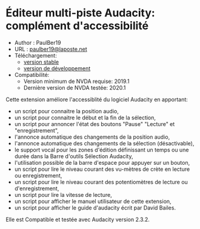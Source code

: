 # Éditeur multi-piste Audacity: complément d'accessibilité #
* Author : PaulBer19
* URL : paulber19@laposte.net
* Téléchargement:
	* [version stable][1]
	* [version de développement][2]
* Compatibilité:
	* Version minimum de NVDA requise: 2019.1
	* Dernière version  de NVDA testée: 2020.1


Cette extension améliore l'accessiblité du logiciel Audacity en apportant:

* un script  pour connaitre la position audio,
* un script  pour connaitre le début et la fin de la sélection,
* un script pour annoncer l'état des boutons "Pause" "Lecture" et "enregistrement",
* l'annonce automatique des changements de la position audio,
* l'annonce automatique des changements de la sélection (désactivable),
* le support vocal pour les zones  d'édition  définissant un temps ou une durée dans la Barre d'outils Sélection Audacity,
* l'utilisation possible de la barre d'espace pour appuyer sur un bouton,
* un  script pour lire le niveau courant des vu-mètres de crète  en lecture ou enregistrement,
* un  script pour lire le niveau courant des potentiomètres de lecture ou d'enregistrement,
* un  script pour lire  la vitesse de lecture,
* un  script pour afficher le manuel utilisateur de cette extension,
* un script pour afficher le guide d'audacity écrit par  David Bailes.


Elle est Compatible et testée avec Audacity version 2.3.2.

[1]: https://github.com/paulber007/AllMyNVDAAddons/raw/master/audacityAccessEnhancement/audacityAccessEnhancement-1.3.nvda-addon
[2]: https://github.com/paulber007/AllMyNVDAAddons/tree/master/audacityAccessEnhancement/dev
